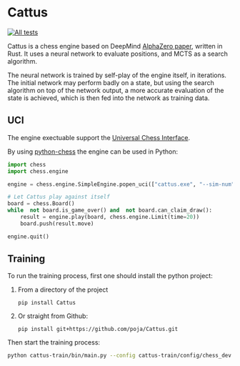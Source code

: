 

# Cattus
[![All tests](https://github.com/poja/RL/actions/workflows/all-tests.yml/badge.svg)](https://github.com/poja/RL/actions/workflows/all-tests.yml)

Cattus is a chess engine based on DeepMind [AlphaZero paper](https://arxiv.org/abs/1712.01815), written in Rust. It uses a neural network to evaluate positions, and MCTS as a search algorithm.

The neural network is trained by self-play of the engine itself, in iterations. The initial network may perform badly on a state, but using the search algorithm on top of the network output, a more accurate evaluation of the state is achieved, which is then fed into the network as training data.

## UCI

The engine exectuable support the [Universal Chess Interface](https://en.wikipedia.org/wiki/Universal_Chess_Interface).

By using [python-chess](https://pypi.org/project/python-chess/0.15.0/) the engine can be used in Python:
```python
import chess
import chess.engine

engine = chess.engine.SimpleEngine.popen_uci(["cattus.exe", "--sim-num", "10000"])

# Let Cattus play against itself
board = chess.Board()
while  not board.is_game_over() and  not board.can_claim_draw():
	result = engine.play(board, chess.engine.Limit(time=20))
	board.push(result.move)

engine.quit()
```

## Training

To run the training process, first one should install the python project:
1. From a directory of the project
   ```
   pip install Cattus
   ```
2. Or straight from Github:
   ```
   pip install git+https://github.com/poja/Cattus.git
   ```


Then start the training process:
```bash
python cattus-train/bin/main.py --config cattus-train/config/chess_dev.yaml
```
